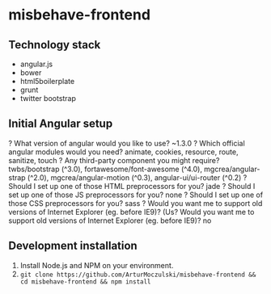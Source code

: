 misbehave-frontend
==================

Technology stack
------------------
* angular.js
* bower
* html5boilerplate
* grunt
* twitter bootstrap


Initial Angular setup
---------------------
? What version of angular would you like to use? ~1.3.0
? Which official angular modules would you need? animate, cookies, resource, route, sanitize, touch
? Any third-party component you might require? twbs/bootstrap (^3.0), fortawesome/font-awesome (^4.0), mgcrea/angular-strap (^2.0), mgcrea/angular-motion (^0.3), angular-ui/ui-router (^0.2)
? Should I set up one of those HTML preprocessors for you? jade
? Should I set up one of those JS preprocessors for you? none
? Should I set up one of those CSS preprocessors for you? sass
? Would you want me to support old versions of Internet Explorer (eg. before IE9)? (Us? Would you want me to support old versions of Internet Explorer (eg. before IE9)? no


Development installation
------------------------
1. Install Node.js and NPM on your environment.
2. `git clone https://github.com/ArturMoczulski/misbehave-frontend && cd misbehave-frontend && npm install`
